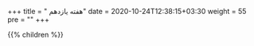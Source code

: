 +++
title = " هفته یازدهم"
date =  2020-10-24T12:38:15+03:30
weight = 55
pre = "<i class='fa fa-graduation-cap ' ></i>"
+++

{{% children  %}}